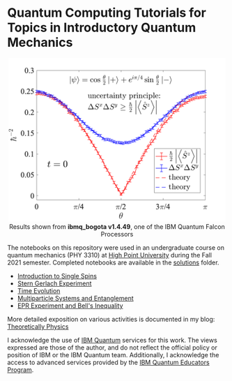 # Quantum Computing Tutorials for Topics in Introductory Quantum Mechanics

<p align="center">
<img src="bogotaanim.gif" alt="uncertainty principle animation" width="500"/><br>
  Results shown from <b>ibmq_bogota v1.4.49</b>, one of the IBM Quantum Falcon Processors
</p>

The notebooks on this repository were used in an undergraduate course on quantum mechanics (PHY 3310) at [High Point University](https://www.highpoint.edu/physics/) during the Fall 2021 semester. Completed notebooks are available in the [solutions](tutorials/solutions) folder.


- [Introduction to Single Spins](tutorials/01_IntroSingleSpins/01_IntroSingleSpin.ipynb)
- [Stern Gerlach Experiment](tutorials/02_SternGerlachExperiment/02_SternGerlachExperiment.ipynb)
- [Time Evolution](tutorials/03_TimeEvolution/03_TimeEvolution.ipynb)
- [Multiparticle Systems and Entanglement](tutorials/04_Entanglement/04_Entanglement.ipynb)
- [EPR Experiment and Bell's Inequality](tutorials/05_BellsInequality/05_BellsInequality.ipynb)

More detailed exposition on various activities is documented in my blog: [Theoretically Physics](https://theoreticallyphysics.wordpress.com/)

I acknowledge the use of [IBM Quantum](https://www.ibm.com/quantum-computing/) services for this work. The views expressed are those of the author, and do not reflect the official policy or position of IBM or the IBM Quantum team. Additionally, I acknowledge the access to advanced services provided by the [IBM Quantum Educators Program](https://quantum-computing.ibm.com/programs/educators).
